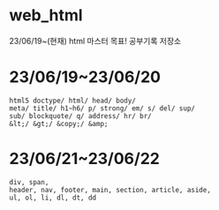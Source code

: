 # web_html
23/06/19~(현재) html 마스터 목표! 공부기록 저장소

# 23/06/19~23/06/20
```
html5 doctype/ html/ head/ body/ 
meta/ title/ h1~h6/ p/ strong/ em/ s/ del/ sup/
sub/ blockquote/ q/ address/ hr/ br/
&lt;/ &gt;/ &copy;/ &amp;     
```

# 23/06/21~23/06/22
```
div, span,
header, nav, footer, main, section, article, aside,
ul, ol, li, dl, dt, dd
```
